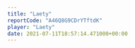 ```yaml
---
title: "Laety"
reportCode: "A46Q8G9CDrYTftdK"
player: "Laety"
date: 2021-07-11T18:57:14.471000+00:00
---
```


